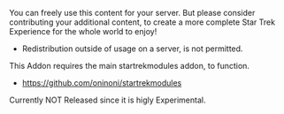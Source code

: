 You can freely use this content for your server. But please consider contributing your additional content, to create a more complete Star Trek Experience for the whole world to enjoy!
- Redistribution outside of usage on a server, is not permitted.

This Addon requires the main startrekmodules addon, to function.

- https://github.com/oninoni/startrekmodules

Currently NOT Released since it is higly Experimental.
